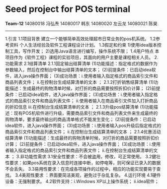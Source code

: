 Seed project for POS terminal
========
**Team-12**
14080018 冯弘焘
14080017 韩东
14080020 左云龙
14080021 陈昊

----------------
1.引言
    1.1项目背景
        建立一个能够简单高效处理超市日常业务的pos机系统。
    1.2参考资料
        个人生活经验及软件工程课程设计计划。
    1.3假定和约束
        1)使用idea版本控制工具，写作开发；
        2)选用Java语言进行编写，操作系统不限；
    1.4用户特点
       本项目作为《软件工程》课程的实验项目，其面向的用户主要是课程相关人员。
2.功能需求
    2.1结算清单
        2.1.1固定输出结算清单
        (1)功能描述：指定格式的数据作为参数输入，然后在控制台中输出结算清单的文本；
        (2)前提条件：已启动idea软件，进入java操作界面；
        (3)成功场景：i.使用者输入指定格式的商品索引文件和商品列表文件；
                    ii.在控制台生成结算清单的文本 ；
        2.1.2打折销售结算清单
        (1)功能描述：生成最终的购物清单时候，对打折的商品需要按照折扣价计算；
        (2)前提条件：已启动idea软件，进入java操作界面；
        (3)成功场景：i.使用者输入指定格式的商品索引文件和商品列表文件；
                    ii.使用者输入在商品索引文件加入打折商品的折扣信息
                    iii.在控制台生成结算清单的文本 ；
        2.1.3升级pos结算清单
        (1)功能描述：现有POS机软件进行升级，需要商品索引文件和商品列表文件来生成最终的购物清单，要求最终输出的商品清单格式不能发生变化；
        (2)前提条件：已启动idea软件，进入java操作界面；
        (3)成功场景：i.使用者输入pos升级后指定格式的商品索引文件和商品列表文件；
                    ii.在控制台生成结算清单的文本 ；
        2.1.4优惠活动结算清单
        (1)功能描述：生成最终的购物清单时候，对打折的商品需要按照折扣价计算；
        (2)前提条件：已启动idea软件，进入java操作界面；
        (3)成功场景：i.使用者输入指定格式的商品索引文件和商品列表文件；
                    ii.在控制台生成结算清单的文本 ；
3.非功能性需求
    3.1安全性要求：不会被盗用，修改，可正常使用。
    3.2健壮性要求：如果pos系统在录入信息时连接中断，如停电等，则可保证已录入的数据不会丢失。
    3.3易用性要求：在完成各项操作的过程中，相应的功能实现要易于查找。
    3.4美观性要求 ：界面要简洁美观，避免过于杂乱复杂。
4.运行环境
    4.1硬件设备：无强制要求。
    4.2软件支持：i.Windows XP以上操作系统；
                ii.idea软件；
